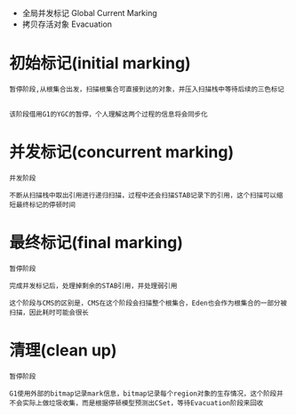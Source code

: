- 全局并发标记 Global Current Marking
- 拷贝存活对象 Evacuation

# 初始标记(initial marking)

    暂停阶段,从根集合出发，扫描根集合可直接到达的对象，并压入扫描栈中等待后续的三色标记


    该阶段借用G1的YGC的暂停，个人理解这两个过程的信息将会同步化

# 并发标记(concurrent marking)

    并发阶段
    
    不断从扫描栈中取出引用进行递归扫描，过程中还会扫描STAB记录下的引用，这个扫描可以缩短最终标记的停顿时间

# 最终标记(final marking)

    暂停阶段

    完成并发标记后，处理掉剩余的STAB引用，并处理弱引用

    这个阶段与CMS的区别是，CMS在这个阶段会扫描整个根集合，Eden也会作为根集合的一部分被扫描，因此耗时可能会很长

# 清理(clean up)

    暂停阶段

    G1使用外部的bitmap记录mark信息，bitmap记录每个region对象的生存情况，这个阶段并不会实际上做垃圾收集，而是根据停顿模型预测出CSet，等待Evacuation阶段来回收